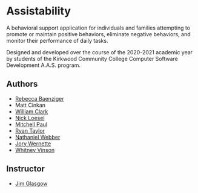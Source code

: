 # Assistability

A behavioral support application for individuals and families attempting to promote or maintain positive behaviors, eliminate negative behaviors, and monitor their performance of daily tasks.

Designed and developed over the course of the 2020-2021 academic year by students of the Kirkwood Community College Computer Software Development A.A.S. program. 


## Authors

- [Rebecca Baenziger](https://github.com/sparks2482)
- Matt Cinkan
- [William Clark](https://github.com/wmaxclark)
- [Nick Loesel](https://github.com/NickLoesel)
- [Mitchell Paul](https://github.com/mipaul21)
- [Ryan Taylor](https://github.com/Rtaylor2000)
- [Nathaniel Webber](https://github.com/Nwebber)
- [Jory Wernette](https://github.com/JoryWernette)
- [Whitney Vinson](https://github.com/WVinson7)

## Instructor
- [Jim Glasgow](https://github.com/jimglasgow)
